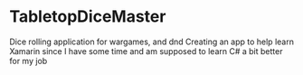 # TabletopDiceMaster
Dice rolling application for wargames, and dnd
Creating an app to help learn Xamarin since I have some time and am supposed to learn C# a bit better for my job
